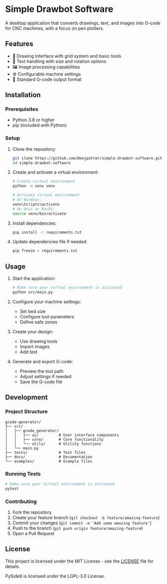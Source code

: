 # Simple Drawbot Software

A desktop application that converts drawings, text, and images into G-code for CNC machines, with a focus on pen plotters.

## Features

- 🎨 Drawing Interface with grid system and basic tools
- 📝 Text handling with size and rotation options
- 🖼️ Image processing capabilities
- ⚙️ Configurable machine settings
- 🔧 Standard G-code output format

## Installation

### Prerequisites

- Python 3.8 or higher
- pip (included with Python)

### Setup

1. Clone the repository:
   ```bash
   git clone https://github.com/Deejpotter/simple-drawbot-software.git
   cd simple-drawbot-software
   ```

2. Create and activate a virtual environment:
   ```bash
   # Create virtual environment
   python -m venv venv

   # Activate virtual environment
   # On Windows:
   venv\Scripts\activate
   # On Unix or MacOS:
   source venv/bin/activate
   ```

3. Install dependencies:
   ```bash
   pip install -r requirements.txt
   ```
   
4. Update dependencies file if needed:
   ```bash
   pip freeze > requirements.txt
   ```

## Usage

1. Start the application:
   ```bash
   # Make sure your virtual environment is activated
   python src/main.py
   ```

2. Configure your machine settings:
    - Set bed size
    - Configure tool parameters
    - Define safe zones

3. Create your design:
    - Use drawing tools
    - Import images
    - Add text

4. Generate and export G-code:
    - Preview the tool path
    - Adjust settings if needed
    - Save the G-code file

## Development

### Project Structure

```
gcode-generator/
├── src/
│   ├── gcode_generator/
│   │   ├── ui/         # User interface components
│   │   ├── core/       # Core functionality
│   │   └── utils/      # Utility functions
│   └── main.py
├── tests/              # Test files
├── docs/               # Documentation
└── examples/           # Example files
```

### Running Tests

```bash
# Make sure your virtual environment is activated
pytest
```

### Contributing

1. Fork the repository
2. Create your feature branch (`git checkout -b feature/amazing-feature`)
3. Commit your changes (`git commit -m 'Add some amazing feature'`)
4. Push to the branch (`git push origin feature/amazing-feature`)
5. Open a Pull Request

## License

This project is licensed under the MIT License - see the [LICENSE](LICENSE) file for details.

PySide6 is licensed under the LGPL-3.0 License.

